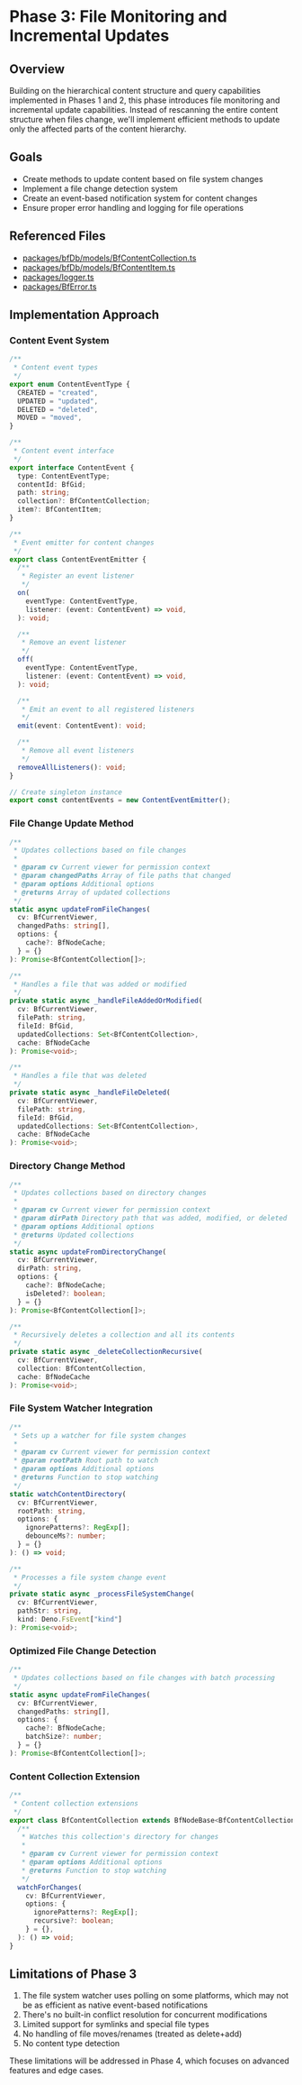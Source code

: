 # Phase 3: File Monitoring and Incremental Updates

## Overview

Building on the hierarchical content structure and query capabilities
implemented in Phases 1 and 2, this phase introduces file monitoring and
incremental update capabilities. Instead of rescanning the entire content
structure when files change, we'll implement efficient methods to update only
the affected parts of the content hierarchy.

## Goals

- Create methods to update content based on file system changes
- Implement a file change detection system
- Create an event-based notification system for content changes
- Ensure proper error handling and logging for file operations

## Referenced Files

- [packages/bfDb/models/BfContentCollection.ts](packages/bfDb/models/BfContentCollection.ts)
- [packages/bfDb/models/BfContentItem.ts](packages/bfDb/models/BfContentItem.ts)
- [packages/logger.ts](packages/logger.ts)
- [packages/BfError.ts](packages/BfError.ts)

## Implementation Approach

### Content Event System

```typescript
/**
 * Content event types
 */
export enum ContentEventType {
  CREATED = "created",
  UPDATED = "updated",
  DELETED = "deleted",
  MOVED = "moved",
}

/**
 * Content event interface
 */
export interface ContentEvent {
  type: ContentEventType;
  contentId: BfGid;
  path: string;
  collection?: BfContentCollection;
  item?: BfContentItem;
}

/**
 * Event emitter for content changes
 */
export class ContentEventEmitter {
  /**
   * Register an event listener
   */
  on(
    eventType: ContentEventType,
    listener: (event: ContentEvent) => void,
  ): void;

  /**
   * Remove an event listener
   */
  off(
    eventType: ContentEventType,
    listener: (event: ContentEvent) => void,
  ): void;

  /**
   * Emit an event to all registered listeners
   */
  emit(event: ContentEvent): void;

  /**
   * Remove all event listeners
   */
  removeAllListeners(): void;
}

// Create singleton instance
export const contentEvents = new ContentEventEmitter();
```

### File Change Update Method

```typescript
/**
 * Updates collections based on file changes
 * 
 * @param cv Current viewer for permission context
 * @param changedPaths Array of file paths that changed
 * @param options Additional options
 * @returns Array of updated collections
 */
static async updateFromFileChanges(
  cv: BfCurrentViewer,
  changedPaths: string[],
  options: {
    cache?: BfNodeCache;
  } = {}
): Promise<BfContentCollection[]>;

/**
 * Handles a file that was added or modified
 */
private static async _handleFileAddedOrModified(
  cv: BfCurrentViewer,
  filePath: string,
  fileId: BfGid,
  updatedCollections: Set<BfContentCollection>,
  cache: BfNodeCache
): Promise<void>;

/**
 * Handles a file that was deleted
 */
private static async _handleFileDeleted(
  cv: BfCurrentViewer,
  filePath: string,
  fileId: BfGid,
  updatedCollections: Set<BfContentCollection>,
  cache: BfNodeCache
): Promise<void>;
```

### Directory Change Method

```typescript
/**
 * Updates collections based on directory changes
 * 
 * @param cv Current viewer for permission context
 * @param dirPath Directory path that was added, modified, or deleted
 * @param options Additional options
 * @returns Updated collections
 */
static async updateFromDirectoryChange(
  cv: BfCurrentViewer,
  dirPath: string,
  options: {
    cache?: BfNodeCache;
    isDeleted?: boolean;
  } = {}
): Promise<BfContentCollection[]>;

/**
 * Recursively deletes a collection and all its contents
 */
private static async _deleteCollectionRecursive(
  cv: BfCurrentViewer,
  collection: BfContentCollection,
  cache: BfNodeCache
): Promise<void>;
```

### File System Watcher Integration

```typescript
/**
 * Sets up a watcher for file system changes
 * 
 * @param cv Current viewer for permission context
 * @param rootPath Root path to watch
 * @param options Additional options
 * @returns Function to stop watching
 */
static watchContentDirectory(
  cv: BfCurrentViewer,
  rootPath: string,
  options: {
    ignorePatterns?: RegExp[];
    debounceMs?: number;
  } = {}
): () => void;

/**
 * Processes a file system change event
 */
private static async _processFileSystemChange(
  cv: BfCurrentViewer, 
  pathStr: string, 
  kind: Deno.FsEvent["kind"]
): Promise<void>;
```

### Optimized File Change Detection

```typescript
/**
 * Updates collections based on file changes with batch processing
 */
static async updateFromFileChanges(
  cv: BfCurrentViewer,
  changedPaths: string[],
  options: {
    cache?: BfNodeCache;
    batchSize?: number;
  } = {}
): Promise<BfContentCollection[]>;
```

### Content Collection Extension

```typescript
/**
 * Content collection extensions
 */
export class BfContentCollection extends BfNodeBase<BfContentCollectionProps> {
  /**
   * Watches this collection's directory for changes
   *
   * @param cv Current viewer for permission context
   * @param options Additional options
   * @returns Function to stop watching
   */
  watchForChanges(
    cv: BfCurrentViewer,
    options: {
      ignorePatterns?: RegExp[];
      recursive?: boolean;
    } = {},
  ): () => void;
}
```

## Limitations of Phase 3

1. The file system watcher uses polling on some platforms, which may not be as
   efficient as native event-based notifications
2. There's no built-in conflict resolution for concurrent modifications
3. Limited support for symlinks and special file types
4. No handling of file moves/renames (treated as delete+add)
5. No content type detection

These limitations will be addressed in Phase 4, which focuses on advanced
features and edge cases.
